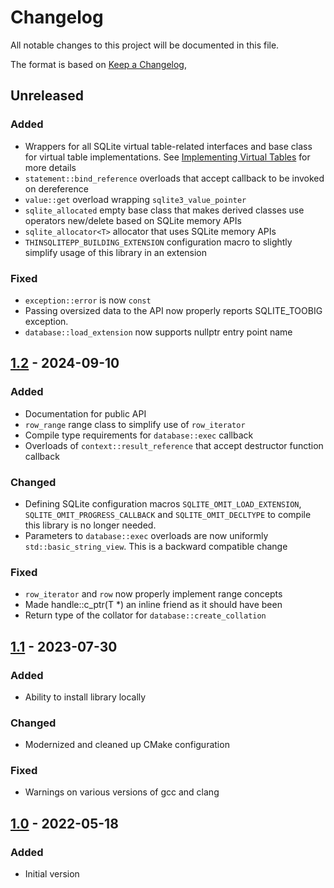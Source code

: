 # Changelog
All notable changes to this project will be documented in this file.

The format is based on [Keep a Changelog](https://keepachangelog.com/en/1.0.0/),

## Unreleased

### Added
- Wrappers for all SQLite virtual table-related interfaces and base class for virtual table implementations.
  See [Implementing Virtual Tables](https://gershnik.github.io/thinsqlitepp/vtab-guide.html) for more details
- `statement::bind_reference` overloads that accept callback to be invoked on dereference
- `value::get` overload wrapping `sqlite3_value_pointer`
- `sqlite_allocated` empty base class that makes derived classes use operators new/delete based on SQLite
  memory APIs
- `sqlite_allocator<T>` allocator that uses SQLite memory APIs
- `THINSQLITEPP_BUILDING_EXTENSION` configuration macro to slightly simplify usage of this library in an
  extension

### Fixed
- `exception::error` is now `const`
- Passing oversized data to the API now properly reports SQLITE_TOOBIG exception.
- `database::load_extension` now supports nullptr entry point name

## [1.2] - 2024-09-10

### Added
- Documentation for public API
- `row_range` range class to simplify use of `row_iterator`
- Compile type requirements for `database::exec` callback
- Overloads of `context::result_reference` that accept destructor function callback

### Changed
- Defining SQLite configuration macros `SQLITE_OMIT_LOAD_EXTENSION`, `SQLITE_OMIT_PROGRESS_CALLBACK` and `SQLITE_OMIT_DECLTYPE`
to compile this library is no longer needed.
- Parameters to `database::exec` overloads are now uniformly `std::basic_string_view`. This is a backward compatible change

### Fixed
- `row_iterator` and `row` now properly implement range concepts
- Made handle::c_ptr(T *) an inline friend as it should have been 
- Return type of the collator for `database::create_collation`

## [1.1] - 2023-07-30

### Added
- Ability to install library locally

### Changed
- Modernized and cleaned up CMake configuration

### Fixed
- Warnings on various versions of gcc and clang

## [1.0] - 2022-05-18

### Added
- Initial version

[1.0]: https://github.com/gershnik/thinsqlitepp/releases/v1.0
[1.1]: https://github.com/gershnik/thinsqlitepp/releases/v1.1
[1.2]: https://github.com/gershnik/thinsqlitepp/releases/v1.2
